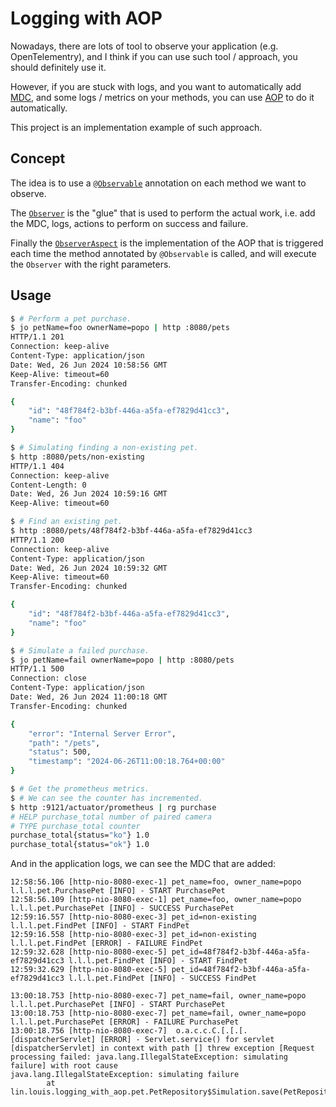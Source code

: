 # Logging with AOP

Nowadays, there are lots of tool to observe your application (e.g. OpenTelementry),
and I think if you can use such tool / approach, you should definitely use it.

However, if you are stuck with logs, and you want to automatically add [MDC](https://www.slf4j.org/manual.html#mdc),
and some logs / metrics on your methods, you can use [AOP](https://en.wikipedia.org/wiki/Aspect-oriented_programming)
to do it automatically.

This project is an implementation example of such approach.

## Concept

The idea is to use a [`@Observable`](./src/main/java/lin/louis/logging_with_aop/logging/Observable.java)
annotation on each method we want to observe.

The [`Observer`](./src/main/java/lin/louis/logging_with_aop/logging/Observer.java)
is the "glue" that is used to perform the actual work, i.e. add the MDC, logs, actions
to perform on success and failure.

Finally the [`ObserverAspect`](./src/main/java/lin/louis/logging_with_aop/logging/aop/ObserverAspect.java)
is the implementation of the AOP that is triggered each time the method annotated
by `@Observable` is called, and will execute the `Observer` with the right parameters.

## Usage

```bash
$ # Perform a pet purchase.
$ jo petName=foo ownerName=popo | http :8080/pets
HTTP/1.1 201
Connection: keep-alive
Content-Type: application/json
Date: Wed, 26 Jun 2024 10:58:56 GMT
Keep-Alive: timeout=60
Transfer-Encoding: chunked

{
    "id": "48f784f2-b3bf-446a-a5fa-ef7829d41cc3",
    "name": "foo"
}

$ # Simulating finding a non-existing pet.
$ http :8080/pets/non-existing
HTTP/1.1 404
Connection: keep-alive
Content-Length: 0
Date: Wed, 26 Jun 2024 10:59:16 GMT
Keep-Alive: timeout=60

$ # Find an existing pet.
$ http :8080/pets/48f784f2-b3bf-446a-a5fa-ef7829d41cc3
HTTP/1.1 200
Connection: keep-alive
Content-Type: application/json
Date: Wed, 26 Jun 2024 10:59:32 GMT
Keep-Alive: timeout=60
Transfer-Encoding: chunked

{
    "id": "48f784f2-b3bf-446a-a5fa-ef7829d41cc3",
    "name": "foo"
}

$ # Simulate a failed purchase.
$ jo petName=fail ownerName=popo | http :8080/pets
HTTP/1.1 500
Connection: close
Content-Type: application/json
Date: Wed, 26 Jun 2024 11:00:18 GMT
Transfer-Encoding: chunked

{
    "error": "Internal Server Error",
    "path": "/pets",
    "status": 500,
    "timestamp": "2024-06-26T11:00:18.764+00:00"
}

$ # Get the prometheus metrics.
$ # We can see the counter has incremented.
$ http :9121/actuator/prometheus | rg purchase
# HELP purchase_total number of paired camera
# TYPE purchase_total counter
purchase_total{status="ko"} 1.0
purchase_total{status="ok"} 1.0
```

And in the application logs, we can see the MDC that are added:

```log
12:58:56.106 [http-nio-8080-exec-1] pet_name=foo, owner_name=popo l.l.l.pet.PurchasePet [INFO] - START PurchasePet
12:58:56.109 [http-nio-8080-exec-1] pet_name=foo, owner_name=popo l.l.l.pet.PurchasePet [INFO] - SUCCESS PurchasePet
12:59:16.557 [http-nio-8080-exec-3] pet_id=non-existing l.l.l.pet.FindPet [INFO] - START FindPet
12:59:16.558 [http-nio-8080-exec-3] pet_id=non-existing l.l.l.pet.FindPet [ERROR] - FAILURE FindPet
12:59:32.628 [http-nio-8080-exec-5] pet_id=48f784f2-b3bf-446a-a5fa-ef7829d41cc3 l.l.l.pet.FindPet [INFO] - START FindPet
12:59:32.629 [http-nio-8080-exec-5] pet_id=48f784f2-b3bf-446a-a5fa-ef7829d41cc3 l.l.l.pet.FindPet [INFO] - SUCCESS FindPet

13:00:18.753 [http-nio-8080-exec-7] pet_name=fail, owner_name=popo l.l.l.pet.PurchasePet [INFO] - START PurchasePet
13:00:18.753 [http-nio-8080-exec-7] pet_name=fail, owner_name=popo l.l.l.pet.PurchasePet [ERROR] - FAILURE PurchasePet
13:00:18.756 [http-nio-8080-exec-7]  o.a.c.c.C.[.[.[.[dispatcherServlet] [ERROR] - Servlet.service() for servlet [dispatcherServlet] in context with path [] threw exception [Request processing failed: java.lang.IllegalStateException: simulating failure] with root cause
java.lang.IllegalStateException: simulating failure
        at lin.louis.logging_with_aop.pet.PetRepository$Simulation.save(PetRepository.java:51)
```
